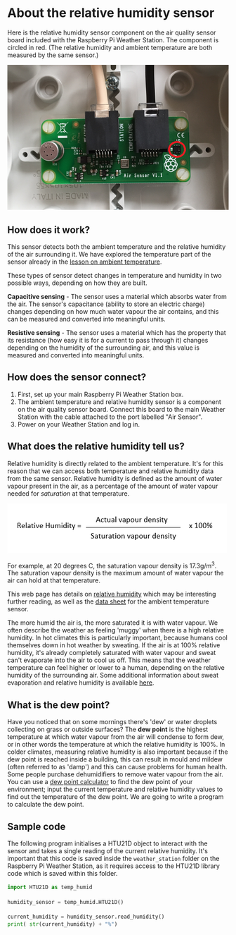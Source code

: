 # About the relative humidity sensor

Here is the relative humidity sensor component on the air quality sensor board included with the Raspberry Pi Weather Station. The component is circled in red. (The relative humidity and ambient temperature are both measured by the same sensor.)

![Relative Humidity Sensor](images/air_board.png)

## How does it work?

This sensor detects both the ambient temperature and the relative humidity of the air surrounding it. We have explored the temperature part of the sensor already in the [lesson on ambient temperature](../lesson-6/lesson.md).

These types of sensor detect changes in temperature and humidity in two possible ways, depending on how they are built.

**Capacitive sensing** - The sensor uses a material which absorbs water from the air. The sensor's capacitance (ability to store an electric charge) changes depending on how much water vapour the air contains, and this can be measured and converted into meaningful units.

**Resistive sensing** - The sensor uses a material which has the property that its resistance (how easy it is for a current to pass through it) changes depending on the humidity of the surrounding air, and this value is measured and converted into meaningful units.


## How does the sensor connect?

1. First, set up your main Raspberry Pi Weather Station box.
1. The ambient temperature and relative humidity sensor is a component on the air quality sensor board. Connect this board to the main Weather Station with the cable attached to the port labelled "Air Sensor".
1. Power on your Weather Station and log in.

## What does the relative humidity tell us?

Relative humidity is directly related to the ambient temperature. It's for this reason that we can access both temperature and relative humidity data from the same sensor. Relative humidity is defined as the amount of water vapour present in the air, as a percentage of the amount of water vapour needed for *saturation* at that temperature.

![Relative humidity equation](images/relative_humidity_equation.png)

For example, at 20 degrees C, the saturation vapour density is 17.3g/m<sup>3</sup>. The saturation vapour density is the maximum amount of water vapour the air can hold at that temperature.

This web page has details on [relative humidity](http://hyperphysics.phy-astr.gsu.edu/hbase/Kinetic/relhum.html) which may be interesting further reading, as well as the [data sheet](http://www.mouser.co.uk/pdfdocs/HTU21DF.PDF) for the ambient temperature sensor.

The more humid the air is, the more saturated it is with water vapour. We often describe the weather as feeling 'muggy' when there is a high relative humidity. In hot climates this is particularly important, because humans cool themselves down in hot weather by sweating. If the air is at 100% relative humidity, it's already completely saturated with water vapour and sweat can't evaporate into the air to cool us off. This means that the weather temperature can feel higher or lower to a human, depending on the relative humidity of the surrounding air. Some additional information about sweat evaporation and relative humidity is available [here](http://www.fs.fed.us/eng/pubs/htmlpubs/htm10512316/).

## What is the dew point?

Have you noticed that on some mornings there's 'dew' or water droplets collecting on grass or outside surfaces? The **dew point** is the highest temperature at which water vapour from the air will condense to form dew, or in other words the temperature at which the relative humidity is 100%. In colder climates, measuring relative humidity is also important because if the dew point is reached inside a building, this can result in mould and mildew (often referred to as 'damp') and this can cause problems for human health. Some people purchase dehumidifiers to remove water vapour from the air. You can use a [dew point calculator](http://www.ajdesigner.com/phphumidity/dewpoint_equation_dewpoint_temperature.php) to find the dew point of your environment; input the current temperature and relative humidity values to find out the temperature of the dew point. We are going to write a program to calculate the dew point.

## Sample code

The following program initialises a HTU21D object to interact with the sensor and takes a single reading of the current relative humidity. It's important that this code is saved inside the `weather_station` folder on the Raspberry Pi Weather Station, as it requires access to the HTU21D library code which is saved within this folder.

```python
import HTU21D as temp_humid

humidity_sensor = temp_humid.HTU21D()

current_humidity = humidity_sensor.read_humidity()
print( str(current_humidity) + "%")

```
